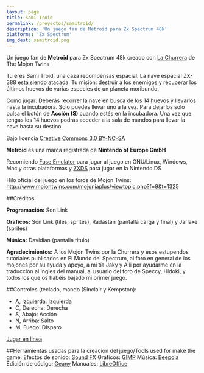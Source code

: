 ```yaml
---
layout: page
title: Sami Troid
permalink: /proyectos/samitroid/
description: 'Un juego fan de Metroid para Zx Spectrum 48k'
platforms: 'Zx Spectrum'
img_dest: samitroid.png
---
```


Un juego fan de **Metroid** para Zx Spectrum 48k creado con [La Churrera](http://www.mojontwins.com/juegos_mojonos/la-churrera/) de The Mojon Twins

Tu eres Sami Troid, una caza recompensas espacial. La nave espacial ZX-388 esta siendo atacada. Tu misión: destruir a los enemigos y recuperar los últimos huevos de varias especies de un planeta moribundo.

Como jugar: Deberás recorrer la nave en busca de los 14 huevos y llevarlos hasta la incubadora. Solo puedes llevar uno a la vez. Para dejarlos solo pulsa el botón de **Acción (S)** cuando estés en la incubadora. Una vez que tengas los 14 huevos podrás acceder a la sala de mandos para llevar la nave hasta su destino.

Bajo licencia [Creative Commons 3.0 BY-NC-SA](http://creativecommons.org/licenses/by-nc-sa/3.0/)

**Metroid** es una marca registrada de **Nintendo of Europe GmbH**

Recomiendo [Fuse Emulator](http://fuse-emulator.sourceforge.net/) para jugar al juego en GNU/Linux, Windows, Mac y otras plataformas y [ZXDS](http://zxds.raxoft.cz/) para jugar en la Nintendo DS

Hilo oficial del juego en los foros de Mojon Twins: <http://www.mojontwins.com/mojoniaplus/viewtopic.php?f=9&t=1325>

##Créditos:

**Programación:** Son Link

**Graficos:** Son Link (tiles, sprites), Radastan (pantalla carga y final) y Jarlaxe (sprites)

**Música:**
Davidian (pantalla titulo)

**Agradecimientos:** A los Mojon Twins por la Churrera y esos estupendos tutoriales publicados en El Mundo del Spectrum, al foro en general de los mojones por su ayuda y apoyo, a mi tía Jaky y Aili por ayudarme en la traducción al ingles del manual, al usuario del foro de Speccy, Hidoki, y todos los que os habéis bajado mi primer juego.

##Controles (teclado, mando (Sinclair y Kempston):

* A, Izquierda: Izquierda
* C, Derecha: Derecha
* S, Abajo: Acción
* N, Arriba: Salto
* M, Fuego: Disparo

[Jugar en linea](http://torinak.com/qaop#l=https://dl.dropboxusercontent.com/u/58286032/churrera/sami.tap)

##Herramientas usadas para la creación del juego/Tools used for make the game:
Efectos de sonido: [Sound FX](http://www.worldofspectrum.org/infoseekid.cgi?id=0011124)
Gráficos: [GIMP](http://www.gimp.org/)
Música: [Beepola](http://freestuff.grok.co.uk/beepola)
Edición de código: [Geany](http://www.geany.org)
Manuales: [LibreOffice](http://www.libreoffice.org)